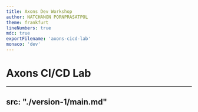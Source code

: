 ```yaml
---
title: Axons Dev Workshop
author: NATCHANON PORNPRASATPOL
theme: frankfurt
lineNumbers: true
mdc: true
exportFilename: 'axons-cicd-lab'
monaco: 'dev'
---
```


# Axons CI/CD Lab

---
src: "./version-1/main.md"
---